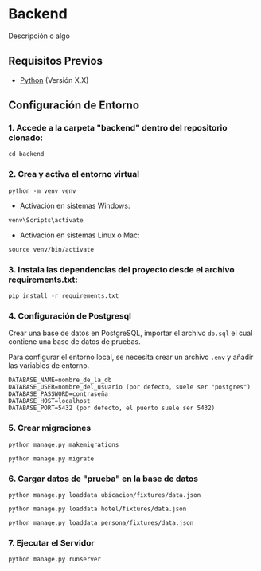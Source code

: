 # Backend

Descripción o algo

## Requisitos Previos

- [Python](https://www.python.org/) (Versión X.X)

## Configuración de Entorno

### 1. Accede a la carpeta "backend" dentro del repositorio clonado:

```
cd backend
```

### 2. Crea y activa el entorno virtual

```
python -m venv venv
```

- Activación en sistemas Windows:

```
venv\Scripts\activate
```

- Activación en sistemas Linux o Mac:

```
source venv/bin/activate
```

### 3. Instala las dependencias del proyecto desde el archivo requirements.txt:

```
pip install -r requirements.txt
```

### 4. Configuración de Postgresql

Crear una base de datos en PostgreSQL, importar el archivo `db.sql` el cual contiene una base de datos de pruebas.

Para configurar el entorno local, se necesita crear un archivo `.env` y añadir las variables de entorno.

```
DATABASE_NAME=nombre_de_la_db
DATABASE_USER=nombre_del_usuario (por defecto, suele ser "postgres")
DATABASE_PASSWORD=contraseña
DATABASE_HOST=localhost
DATABASE_PORT=5432 (por defecto, el puerto suele ser 5432)
```

### 5. Crear migraciones

```
python manage.py makemigrations
```

```
python manage.py migrate
```

### 6. Cargar datos de "prueba" en la base de datos

```
python manage.py loaddata ubicacion/fixtures/data.json
```

```
python manage.py loaddata hotel/fixtures/data.json
```

```
python manage.py loaddata persona/fixtures/data.json
```

### 7. Ejecutar el Servidor

```
python manage.py runserver
```
